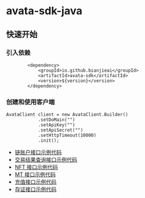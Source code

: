 # avata-sdk-java

## 快速开始

### 引入依赖

```
        <dependency>
            <groupId>io.github.bianjieai</groupId>
            <artifactId>avata-sdk</artifactId>
            <version>${version}</version>
        </dependency>
```

### 创建和使用客户端

```
AvataClient client = new AvataClient.Builder()
            .setDoMain("")
            .setApiKey("")
            .setApiSecret("")
            .setHttpTimeout(10000)
            .init();
```

- [链账户接口示例代码](./src/test/java/AccountTest.java)
- [交易结果查询接口示例代码](./src/test/java/TxTest.java)
- [NFT 接口示例代码](./src/test/java/NftTest.java)
- [MT 接口示例代码](./src/test/java/MtTest.java)
- [充值接口示例代码](./src/test/java/OrderTest.java)
- [存证接口示例代码](./src/test/java/RecordTest.java)
